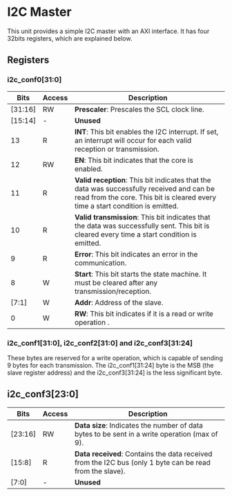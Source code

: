 # I2C Master
This unit provides a simple I2C master with an AXI interface. It has four 32bits registers, which are explained below.


## Registers
### i2c_conf0[31:0]
| Bits | Access | Description |
| ------ | ----------- | ------ |
| [31:16] | RW | **Prescaler**: Prescales the SCL clock line. |
| [15:14] | - | **Unused** |
| 13 | R | **INT**: This bit enables the I2C interrupt. If set, an interrupt will occur for each valid reception or transmission. |
| 12 | RW | **EN**: This bit indicates that the core is enabled. |
| 11 | R | **Valid reception**: This bit indicates that the data was successfully received and can be read from the core. This bit is cleared every time a start condition is emitted. |
| 10 | R | **Valid transmission**: This bit indicates that the data was successfully sent. This bit is cleared every time a start condition is emitted.|
| 9  | R | **Error**: This bit indicates an error in the communication. |
| 8  | W | **Start**: This bit starts the state machine. It must be cleared after any transmission/reception. |
| [7:1] | W | **Addr**: Address of the slave. |
| 0 | W | **RW**: This bit indicates if it is a read or write operation .|

### i2c_conf1[31:0], i2c_conf2[31:0] and i2c_conf3[31:24]
These bytes are reserved for a write operation, which is capable of sending 9 bytes for each transmission. The i2c_conf1[31:24] byte is the MSB (the slave register address) and the i2c_conf3[31:24] is the less significant byte.

## i2c_conf3[23:0]
| Bits | Access | Description |
| ------ | ----------- | ------ |
| [23:16] | RW | **Data size**: Indicates the number of data bytes to be sent in a write operation (max of 9). |
| [15:8]  | R | **Data received**: Contains the data received from the I2C bus (only 1 byte can be read from the slave).|
| [7:0]   | - | **Unused**  |



